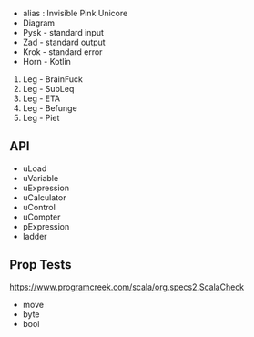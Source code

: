 * alias : Invisible Pink Unicore
* Diagram
* Pysk - standard input
* Zad - standard output
* Krok - standard error
* Horn - Kotlin
1. Leg - BrainFuck
2. Leg - SubLeq
3. Leg - ETA
4. Leg - Befunge
5. Leg - Piet

## API
* uLoad
* uVariable
* uExpression
* uCalculator
* uControl
* uCompter
* pExpression
* ladder
## Prop Tests
https://www.programcreek.com/scala/org.specs2.ScalaCheck
* move
* byte
* bool
